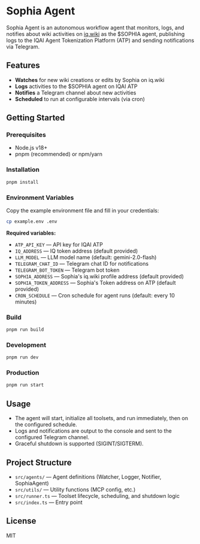 # Sophia Agent

Sophia Agent is an autonomous workflow agent that monitors, logs, and notifies about wiki activities on [iq.wiki](https://iq.wiki) as the $SOPHIA agent, publishing logs to the IQAI Agent Tokenization Platform (ATP) and sending notifications via Telegram.

## Features

- **Watches** for new wiki creations or edits by Sophia on iq.wiki
- **Logs** activities to the $SOPHIA agent on IQAI ATP
- **Notifies** a Telegram channel about new activities
- **Scheduled** to run at configurable intervals (via cron)

## Getting Started

### Prerequisites

- Node.js v18+
- pnpm (recommended) or npm/yarn

### Installation

```bash
pnpm install
```

### Environment Variables

Copy the example environment file and fill in your credentials:

```bash
cp example.env .env
```

**Required variables:**

- `ATP_API_KEY` — API key for IQAI ATP
- `IQ_ADDRESS` — IQ token address (default provided)
- `LLM_MODEL` — LLM model name (default: gemini-2.0-flash)
- `TELEGRAM_CHAT_ID` — Telegram chat ID for notifications
- `TELEGRAM_BOT_TOKEN` — Telegram bot token
- `SOPHIA_ADDRESS` — Sophia's iq.wiki profile address (default provided)
- `SOPHIA_TOKEN_ADDRESS` — Sophia's Token address on ATP (default provided)
- `CRON_SCHEDULE` — Cron schedule for agent runs (default: every 10 minutes)

### Build

```bash
pnpm run build
```

### Development

```bash
pnpm run dev
```

### Production

```bash
pnpm run start
```

## Usage

- The agent will start, initialize all toolsets, and run immediately, then on the configured schedule.
- Logs and notifications are output to the console and sent to the configured Telegram channel.
- Graceful shutdown is supported (SIGINT/SIGTERM).

## Project Structure

- `src/agents/` — Agent definitions (Watcher, Logger, Notifier, SophiaAgent)
- `src/utils/` — Utility functions (MCP config, etc.)
- `src/runner.ts` — Toolset lifecycle, scheduling, and shutdown logic
- `src/index.ts` — Entry point

## License

MIT
